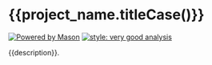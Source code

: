 # {{project_name.titleCase()}}

[![Powered by Mason](https://img.shields.io/endpoint?url=https%3A%2F%2Ftinyurl.com%2Fmason-badge)](https://github.com/lishaduck/bricks)
[![style: very good analysis][very_good_analysis_badge]][very_good_analysis_link]

{{description}}.

[very_good_analysis_badge]: https://img.shields.io/badge/style-very_good_analysis-B22C89.svg
[very_good_analysis_link]: https://pub.dev/packages/very_good_analysis

